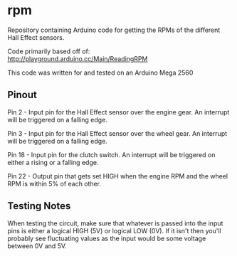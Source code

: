 # rpm
Repository containing Arduino code for getting the RPMs of the different Hall Effect sensors.

Code primarily based off of: http://playground.arduino.cc/Main/ReadingRPM

This code was written for and tested on an Arduino Mega 2560

## Pinout
Pin 2 - Input pin for the Hall Effect sensor over the engine gear. An interrupt will be triggered on a falling edge.

Pin 3 - Input pin for the Hall Effect sensor over the wheel gear. An interrupt will be triggered on a falling edge.

Pin 18 - Input pin for the clutch switch. An interrupt will be triggered on either a rising or a falling edge.

Pin 22 - Output pin that gets set HIGH when the engine RPM and the wheel RPM is within 5% of each other.

## Testing Notes
When testing the circuit, make sure that whatever is passed into the input pins is either a logical HIGH (5V) or logical LOW (0V). If it isn't then you'll probably see fluctuating values as the input would be some voltage between 0V and 5V.

